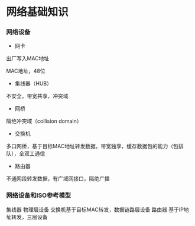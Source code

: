 # 网络基础知识


### 网络设备

* 网卡

出厂写入MAC地址

MAC地址，48位

* 集线器（HUB）

不安全，带宽共享，冲突域

* 网桥

隔绝冲突域（collision domain）

* 交换机

多口网桥，基于目标MAC地址转发数据，带宽独享，缓存数据包的能力（包排队），全双工通信

* 路由器

不通网段转发数据，有广域网接口，隔绝广播


### 网络设备和ISO参考模型

集线器 物理层设备
交换机基于目标MAC转发，数据链路层设备
路由器 基于IP地址转发，三层设备
